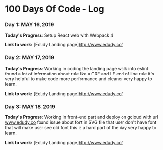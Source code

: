 # 100 Days Of Code - Log

### Day 1: MAY 16, 2019

**Today's Progress**: Setup React web with Webpack 4 

**Link to work:** [Edudy Landing page]http://www.edudy.co/


### Day 2: MAY 17, 2019

**Today's Progress**: Working in coding the landing page walk into eslint found a lot of information about rule like a CRF and LF end of line rule it's very helpful to make code more performance and cleaner very happy to learn.

**Link to work:** [Edudy Landing page]http://www.edudy.co/

### Day 3: MAY 18, 2019

**Today's Progress**: Working in front-end part and deploy on gcloud with url www.edudy.co found issue about font in SVG file that user don't have font that will make user see old font this is a hard part of the day very happy to learn.

**Link to work:** [Edudy Landing page]http://www.edudy.co/
